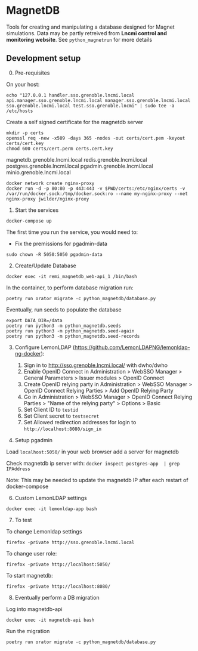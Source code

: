 # MagnetDB

Tools for creating and manipulating a database designed for Magnet simulations.
Data may be partly retreived from **Lncmi control and monitoring website**.
See `python_magnetrun` for more details

## Development setup

0. Pre-requisites

On your host:
```shell
echo "127.0.0.1 handler.sso.grenoble.lncmi.local api.manager.sso.grenoble.lncmi.local manager.sso.grenoble.lncmi.local sso.grenoble.lncmi.local test.sso.grenoble.lncmi" | sudo tee -a /etc/hosts
```

Create a self signed certificate for the magnetdb server
   
```shell
mkdir -p certs
openssl req -new -x509 -days 365 -nodes -out certs/cert.pem -keyout certs/cert.key
chmod 600 certs/cert.perm certs.cert.key
```

magnetdb.grenoble.lncmi.local
redis.grenoble.lncmi.local
postgres.grenoble.lncmi.local
pgadmin.grenoble.lncmi.local
minio.grenoble.lncmi.local

```shell
docker network create nginx-proxy
docker run -d -p 80:80 -p 443:443 -v $PWD/certs:/etc/nginx/certs -v /var/run/docker.sock:/tmp/docker.sock:ro --name my-nginx-proxy --net nginx-proxy jwilder/nginx-proxy
```

1. Start the services

```shell
docker-compose up
```

The first time you run the service, you would need to:

* Fix the premissions for pgadmin-data

```shell
sudo chown -R 5050:5050 pgadmin-data
```

2. Create/Update Database

```shell
docker exec -it remi_magnetdb_web-api_1 /bin/bash
```

In the container, to perform database migration run:

```shell
poetry run orator migrate -c python_magnetdb/database.py
```

Eventually, run seeds to populate the database

```shell
export DATA_DIR=/data
poetry run python3 -m python_magnetdb.seeds
poetry run python3 -m python_magnetdb.seed-again
poetry run python3 -m python_magnetdb.seed-records
```
    
3. Configure LemonLDAP (https://github.com/LemonLDAPNG/lemonldap-ng-docker):
   1. Sign in to http://sso.grenoble.lncmi.local/ with dwho/dwho
   2. Enable OpenID Connect in Administration > WebSSO Manager > General Parameters > Issuer modules > OpenID Connect
   3. Create OpenID relying party in Administration > WebSSO Manager > OpenID Connect Relying Parties > Add OpenID Relying Party
   4. Go in Administration > WebSSO Manager > OpenID Connect Relying Parties > "Name of the relying party" > Options > Basic
   5. Set Client ID to `testid`
   6. Set Client secret to `testsecret`
   7. Set Allowed redirection addresses for login to `http://localhost:8080/sign_in`

4. Setup pgadmin

Load `localhost:5050/` in your web browser
add a server for magnetdb
   
Check magnetdb ip server with: `docker inspect postgres-app  | grep IPAddress`

Note: This may be needed to update the magnetdb IP after each restart of docker-compose

6. Custom LemonLDAP settings

```shell
docker exec -it lemonldap-app bash
```

7. To test

To change Lemonldap settings

```shell
firefox -private http://sso.grenoble.lncmi.local
```

To change user role:

```shell
firefox -private http://localhost:5050/
```

To start magnetdb:

```shell
firefox -private http://localhost:8080/
```

8. Eventually perform a DB migration

Log into magnetdb-api

```shell
docker exec -it magnetdb-api bash
```

Run the migration

```shell
poetry run orator migrate -c python_magnetdb/database.py
```
